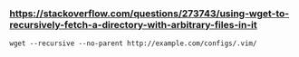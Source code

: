 
### https://stackoverflow.com/questions/273743/using-wget-to-recursively-fetch-a-directory-with-arbitrary-files-in-it

    wget --recursive --no-parent http://example.com/configs/.vim/
